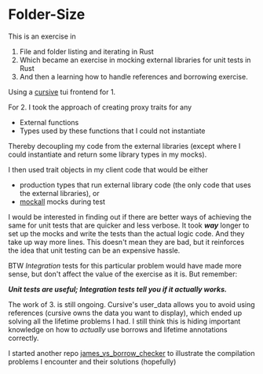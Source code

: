 # Folder-Size

This is an exercise in

1. File and folder listing and iterating in Rust
2. Which became an exercise in mocking external libraries for unit tests in Rust
3. And then a learning how to handle references and borrowing exercise.

Using a [cursive](https://github.com/gyscos/cursive) tui frontend for 1.

For 2. I took the approach of creating proxy traits for any

- External functions
- Types used by these functions that I could not instantiate

Thereby decoupling my code from the external libraries (except where I could instantiate and return
some library types
in my mocks).

I then used trait objects in my client code that would be either

* production types that run external library code (the only code that uses the external libraries),
  or
* [mockall](https://github.com/asomers/mockall) mocks during test

I would be interested in finding out if there are better ways of achieving the same for unit tests
that are quicker and
less verbose. It took ***way*** longer to set up the mocks and write the tests than the actual logic
code. And they take
up way more lines. This doesn't mean they are bad, but it reinforces the idea that unit testing can
be an expensive
hassle.

BTW *Integration* tests for this particular problem would have made more sense, but don't affect the
value of the
exercise
as it is. But remember:

**_Unit tests are useful; Integration tests tell you if it actually works._**

The work of 3. is still ongoing. Cursive's user_data allows you to avoid using references
(cursive owns the data you want to display), which ended up solving all the lifetime problems I
had. I still think this is hiding important knowledge on how to _actually_ use borrows and
lifetime annotations correctly.

I started another repo [james_vs_borrow_checker](https://github.com/jayber/james_vs_borrow_checker)
to illustrate the compilation problems I encounter and their solutions (hopefully)
